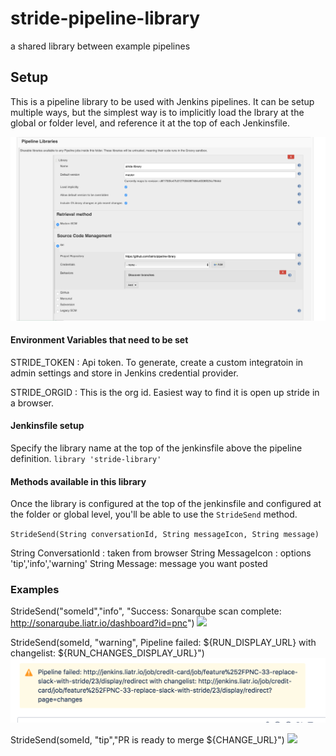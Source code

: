 # stride-pipeline-library
a shared library between example pipelines

## Setup
This is a pipeline library to be used with Jenkins pipelines. It can be setup multiple ways, but the simplest way is to implicitly load the lbrary at the 
global or folder level, and reference it at the top of each Jenkinsfile. 

![](images/libraryConfig.png) 



#### Environment Variables that need to be set

STRIDE_TOKEN : Api token. To generate, create a custom integratoin in admin settings and store in Jenkins credential provider.  

STRIDE_ORGID : This is the org id. Easiest way to find it is open up stride in a browser.

#### Jenkinsfile setup

Specify the library name at the top of the jenkinsfile above the pipeline definition. `library 'stride-library'`


#### Methods available in this library
Once the library is configured at the top of the jenkinsfile and configured at the folder or global level, you'll 
be able to use the `StrideSend` method. 

`StrideSend(String conversationId, String messageIcon, String message)`

String ConversationId : taken from browser
String MessageIcon : options 'tip','info','warning'
String Message: message you want posted 

### Examples

StrideSend("someId","info", "Success: Sonarqube scan complete: http://sonarqube.liatr.io/dashboard?id=pnc")
![](images/infoConfig.png)
 
StrideSend(someId, "warning", Pipeline failed: ${RUN_DISPLAY_URL} with changelist: ${RUN_CHANGES_DISPLAY_URL}")
![](images/warning.png)

StrideSend(someId, "tip","PR is ready to merge ${CHANGE_URL}")
![](image/tip.png)
